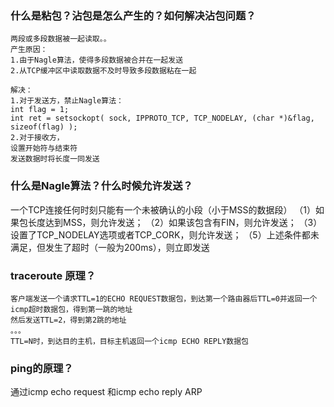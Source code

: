 ### 什么是粘包？沾包是怎么产生的？如何解决沾包问题？
```
两段或多段数据被一起读取。。
产生原因：
1.由于Nagle算法，使得多段数据被合并在一起发送
2.从TCP缓冲区中读取数据不及时导致多段数据粘在一起

解决：
1.对于发送方，禁止Nagle算法：
int flag = 1;
int ret = setsockopt( sock, IPPROTO_TCP, TCP_NODELAY, (char *)&flag, sizeof(flag) );
2.对于接收方，
设置开始符与结束符
发送数据时将长度一同发送
```
### 什么是Nagle算法？什么时候允许发送？
一个TCP连接任何时刻只能有一个未被确认的小段（小于MSS的数据段）
（1）如果包长度达到MSS，则允许发送；
（2）如果该包含有FIN，则允许发送；
（3）设置了TCP_NODELAY选项或者TCP_CORK，则允许发送；
（5）上述条件都未满足，但发生了超时（一般为200ms），则立即发送

### traceroute 原理？
```
客户端发送一个请求TTL=1的ECHO REQUEST数据包，到达第一个路由器后TTL=0并返回一个icmp超时数据包，得到第一跳的地址
然后发送TTL=2，得到第2跳的地址
。。。
TTL=N时，到达目的主机，目标主机返回一个icmp ECHO REPLY数据包
```

### ping的原理？
通过icmp echo request 和icmp echo reply
ARP

